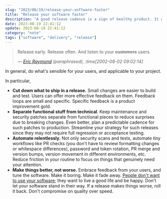 ```yaml
---
slug: "2023/08/19/release-your-software-faster"
title: "Release your software faster"
description: "A good release cadence is a sign of healthy product. It gives confidence that features will ship and patches will be fixed in time. Here are some thoughts on how to release your software faster."
date: 2023-08-19 22:41:12
update: 2023-08-19 22:41:12
category: "note"
tags: ["software", "delivery", "release"]
---
```


> Release early. Release often. And listen to your ~~customers~~ users.
>
> <cite>&mdash; [Eric Raymond](http://www.catb.org/~esr/writings/cathedral-bazaar/cathedral-bazaar/ar01s04.html) (paraphrased), :time[2002-08-02 09:02:14]</cite> 

In general, do what's sensible for your users, and applicable to your project.

In particular,

- **Cut down what to ship in a release.** Small changes are easier to build and test. Users can offer more effective feedback on them. Feedback loops are small and specific. Specific feedback is a product improvement gold.
- **Separate functional stuff from technical**. Keep maintenance and security patches separate from functional pieces to reduce surprises due to breaking changes. Even better, plan a predictable cadence for such patches to production. Streamline your strategy for such releases since they may not require full regression or acceptance testing.
- **Automate relentlessly.** Not only security scans and tests, automate tiny workflows like PR checks (you don't have to review formatting changes or whitespace differences), password and token rotation, PR merge and version bumps, version movement in different environments, etc. Reduce friction in your routine to focus on things that genuinely need your attention.
- **Make things better, not worse.** Embrace feedback from your users, and tune the software. Make it boring. Make it fade away. [People don't want to use your software](/post/2019/08/15/people-dont-want-to-use-your-software/); they want to live a good life and be happy. Don't let your software stand in their way. If a release makes things worse, roll it back. Don't compromise on quality over speed.
